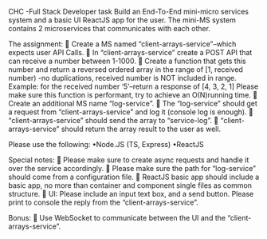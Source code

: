 CHC -Full Stack Developer task
Build an End-To-End mini-micro services system and a basic UI ReactJS app for the user.
The mini-MS system contains 2 microservices that communicates with each other.

The assignment:
 Create a MS named “client-arrays-service”–which expects user API Calls.
 In “client-arrays-service” create a POST API that can receive a number between 1-1000.
 Create a function that gets this number and return a reversed ordered array in the range of
[1, received number) -no duplications, received number is NOT included in range.
Example: for the received number ‘5’–return a response of [4, 3, 2, 1]
Please make sure this function is performant, try to achieve an O(N)running time.
 Create an additional MS name “log-service”.
 The “log-service” should get a request from “client-arrays-service” and log it (console log is
enough).
 “client-arrays-service” should send the array to “service-log”.
 “client-arrays-service” should return the array result to the user as well.

Please use the following:
•Node.JS (TS, Express)
•ReactJS

Special notes:
 Please make sure to create async requests and handle it over the service accordingly.
 Please make sure the path for “log-service” should come from a configuration file.
 ReactJS basic app should include a basic app, no more than container and component single
files as common structure.
 UI: Please include an input text box, and a send button. Please print to console the reply
from the “client-arrays-service”.

Bonus:
 Use WebSocket to communicate between the UI and the “client-arrays-service”.